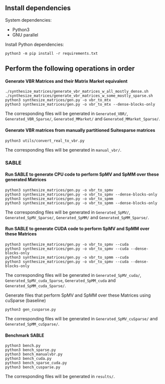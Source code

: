 ## Install dependencies

System dependencies:
- Python3
- GNU parallel

Install Python dependencies:
```
python3 -m pip install -r requirements.txt
```

## Perform the following operations in order

#### Generate VBR Matrices and their Matrix Market equivalent

```
./synthesize_matrices/generate_vbr_matrices_w_all_mostly_dense.sh
./synthesize_matrices/generate_vbr_matrices_w_some_mostly_sparse.sh
python3 synthesize_matrices/gen.py -o vbr_to_mtx
python3 synthesize_matrices/gen.py -o vbr_to_mtx --dense-blocks-only
```

The corresponding files will be generated in `Generated_VBR/`, `Generated_VBR_Sparse/`, `Generated_MMarket/` and `Generated_MMarket_Sparse/`.

#### Generate VBR matrices from manually partitioned Suitesparse matrices

```
python3 utils/convert_real_to_vbr.py
```

The corresponding files will be generated in `manual_vbr/`.

### SABLE

#### Run SABLE to generate CPU code to perform SpMV and SpMM over these generated Matrices

```
python3 synthesize_matrices/gen.py -o vbr_to_spmv
python3 synthesize_matrices/gen.py -o vbr_to_spmv --dense-blocks-only
python3 synthesize_matrices/gen.py -o vbr_to_spmm
python3 synthesize_matrices/gen.py -o vbr_to_spmm --dense-blocks-only
```

The corresponding files will be generated in `Generated_SpMV/`, `Generated_SpMV_Sparse/`, `Generated_SpMM/` and `Generated_SpMM_Sparse/`.

#### Run SABLE to generate CUDA code to perform SpMV and SpMM over these Matrices

```
python3 synthesize_matrices/gen.py -o vbr_to_spmv --cuda
python3 synthesize_matrices/gen.py -o vbr_to_spmv --cuda --dense-blocks-only
python3 synthesize_matrices/gen.py -o vbr_to_spmm --cuda
python3 synthesize_matrices/gen.py -o vbr_to_spmv --cuda --dense-blocks-only
```

The corresponding files will be generated in `Generated_SpMV_cuda/`, `Generated_SpMV_cuda_Sparse`, `Generated_SpMM_cuda` and `Generated_SpMM_cuda_Sparse/`.

Generate files that perform SpMV and SpMM over these Matrices using cuSparse (baseline)

```
python3 gen_cusparse.py
```

The corresponding files will be generated in `Generated_SpMV_cuSparse/` and `Generated_SpMM_cuSparse/`.

#### Benchmark SABLE

```
python3 bench.py
python3 bench_sparse.py
python3 bench_manualvbr.py
python3 bench_cuda.py
python3 bench_sparse_cuda.py
python3 bench_cusparse.py
```

The corresponding files will be generated in `results/`.
